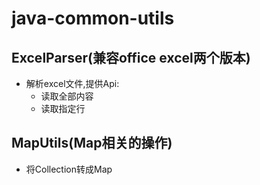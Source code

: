 # java-common-utils
## ExcelParser(兼容office excel两个版本)
* 解析excel文件,提供Api:
  * 读取全部内容
  * 读取指定行

## MapUtils(Map相关的操作)
* 将Collection转成Map